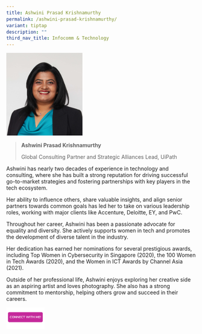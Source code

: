 ```yaml
---
title: Ashwini Prasad Krishnamurthy
permalink: /ashwini-prasad-krishnamurthy/
variant: tiptap
description: ""
third_nav_title: Infocomm & Technology
---
```

<p></p>
<div class="isomer-image-wrapper">
<img style="width: 40%;" height="auto" width="100%" alt="" src="/images/Profile Photos/Ashwini_Prasad_Krishnamurthy_1_copy.jpg">
</div>
<blockquote>
<p></p>
<p><strong>Ashwini Prasad Krishnamurthy</strong>
</p>
<p>Global Consulting Partner and Strategic Alliances Lead, UiPath</p>
</blockquote>
<p></p>
<p>Ashwini has nearly two decades of experience in technology and consulting,
where she has built a strong reputation for driving successful go-to-market
strategies and fostering partnerships with key players in the tech ecosystem.</p>
<p>Her ability to influence others, share valuable insights, and align senior
partners towards common goals has led her to take on various leadership
roles, working with major clients like Accenture, Deloitte, EY, and PwC.</p>
<p>Throughout her career, Ashwini has been a passionate advocate for equality
and diversity. She actively supports women in tech and promotes the development
of diverse talent in the industry.</p>
<p>Her dedication has earned her nominations for several prestigious awards,
including Top Women in Cybersecurity in Singapore (2020), the 100 Women
in Tech Awards (2020), and the Women in ICT Awards by Channel Asia (2021).</p>
<p>Outside of her professional life, Ashwini enjoys exploring her creative
side as an aspiring artist and loves photography. She also has a strong
commitment to mentorship, helping others grow and succeed in their careers.</p>
<p></p>
<p></p><a class="isomer-image-wrapper" href="https://form.gov.sg/677f324228247165f5398b25"><img style="width: 20%;" height="auto" width="100%" alt="" src="/images/CONNECT_WITH_ME.png"></a>
<p></p>